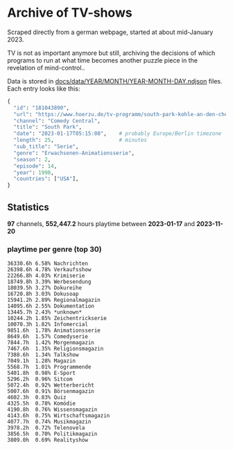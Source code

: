 # Archive of TV-shows

Scraped directly from a german webpage, started at about mid-January 2023.

TV is not as important anymore but still, archiving the decisions of which programs to run at what time
becomes another puzzle piece in the revelation of mind-control.. 

Data is stored in [docs/data/YEAR/MONTH/YEAR-MONTH-DAY.ndjson](docs/data/) files. 
Each entry looks like this:

```python
{
  "id": "181043890", 
  "url": "https://www.hoerzu.de/tv-programm/south-park-kohle-an-den-chefkoch/bid_181043890/", 
  "channel": "Comedy Central", 
  "title": "South Park", 
  "date": "2023-01-17T05:15:00",    # probably Europe/Berlin timezone 
  "length": 25,                     # minutes 
  "sub_title": "Serie", 
  "genre": "Erwachsenen-Animationsserie", 
  "season": 2, 
  "episode": 14, 
  "year": 1998, 
  "countries": ["USA"],
}
```

## Statistics

**97** channels, **552,447.2** hours playtime between **2023-01-17** and **2023-11-20**


### playtime per genre (top 30)

    36330.6h 6.58% Nachrichten
    26398.6h 4.78% Verkaufsshow
    22266.8h 4.03% Krimiserie
    18749.8h 3.39% Werbesendung
    18039.5h 3.27% Dokureihe
    16720.8h 3.03% Dokusoap
    15941.2h 2.89% Regionalmagazin
    14095.6h 2.55% Dokumentation
    13445.7h 2.43% *unknown*
    10244.2h 1.85% Zeichentrickserie
    10070.3h 1.82% Infomercial
    9851.6h  1.78% Animationsserie
    8649.6h  1.57% Comedyserie
    7844.7h  1.42% Morgenmagazin
    7467.6h  1.35% Religionsmagazin
    7388.6h  1.34% Talkshow
    7049.1h  1.28% Magazin
    5568.7h  1.01% Programmende
    5401.8h  0.98% E-Sport
    5296.2h  0.96% Sitcom
    5072.4h  0.92% Wetterbericht
    5007.6h  0.91% Börsenmagazin
    4602.3h  0.83% Quiz
    4325.5h  0.78% Komödie
    4190.8h  0.76% Wissensmagazin
    4143.6h  0.75% Wirtschaftsmagazin
    4077.7h  0.74% Musikmagazin
    3978.2h  0.72% Telenovela
    3856.5h  0.70% Politikmagazin
    3809.0h  0.69% Realityshow

